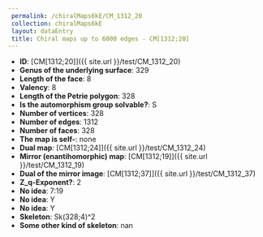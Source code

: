 ```yaml
--- 
 permalink: /chiralMaps6kE/CM_1312_20 
 collection: chiralMaps6kE
 layout: dataEntry
 title: Chiral maps up to 6000 edges - CM[1312;20]
---
```


- **ID**: [CM[1312;20]]({{ site.url }}/test/CM_1312_20)
- **Genus of the underlying surface**: 329
- **Length of the face**: 8
- **Valency**: 8
- **Length of the Petrie polygon**: 328
- **Is the automorphism group solvable?**: S
- **Number of vertices**: 328
- **Number of edges**: 1312
- **Number of faces**: 328
- **The map is self-**: none
- **Dual map**: [CM[1312;24]]({{ site.url }}/test/CM_1312_24)
- **Mirror (enantihomorphic) map**: [CM[1312;19]]({{ site.url }}/test/CM_1312_19)
- **Dual of the mirror image**: [CM[1312;37]]({{ site.url }}/test/CM_1312_37)
- **Z_q-Exponent?**: 2
- **No idea**:  7:19
- **No idea**: Y
- **No idea**: Y
- **Skeleton**: Sk(328;4)^2
- **Some other kind of skeleton**: nan
